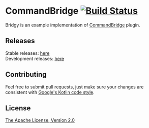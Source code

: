 # CommandBridge [![Build Status](https://travis-ci.org/kacperduras/Bridgy.svg?branch=master)](https://travis-ci.org/kacperduras/Bridgy)
Bridgy is an example implementation of [CommandBridge](https://github.com/kacperduras/CommandBridge) plugin.

## Releases
Stable releases: [here](https://github.com/kacperduras/Bridgy/releases)  
Development releases: [here](https://ci.kacperduras.pl/job/Bridgy)

## Contributing

Feel free to submit pull requests, just make sure your changes are consistent with
[Google's Kotlin code style](https://android.github.io/kotlin-guides/style.html).

## License
[The Apache License, Version 2.0](LICENSE)
